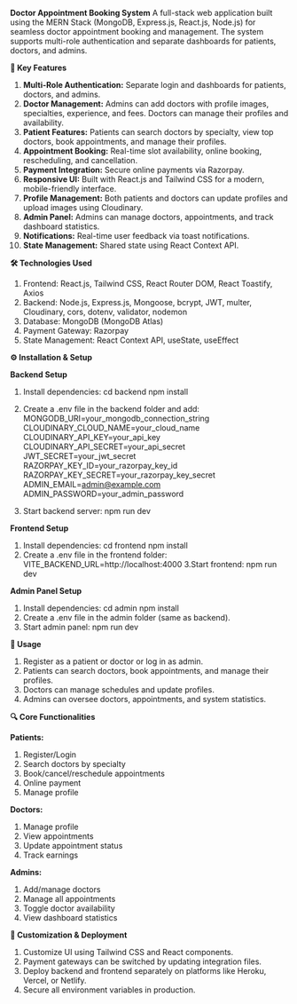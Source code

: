 **Doctor Appointment Booking System**
A full-stack web application built using the MERN Stack (MongoDB, Express.js, React.js, Node.js) for seamless doctor appointment booking and management.
The system supports multi-role authentication and separate dashboards for patients, doctors, and admins.

**🔑 Key Features**
1. **Multi-Role Authentication:**
Separate login and dashboards for patients, doctors, and admins.
2. **Doctor Management:**
Admins can add doctors with profile images, specialties, experience, and fees.
Doctors can manage their profiles and availability.
3. **Patient Features:**
Patients can search doctors by specialty, view top doctors, book appointments, and manage their profiles.
4. **Appointment Booking:**
Real-time slot availability, online booking, rescheduling, and cancellation.
5. **Payment Integration:**
Secure online payments via Razorpay.
6. **Responsive UI:**
Built with React.js and Tailwind CSS for a modern, mobile-friendly interface.
7. **Profile Management:**
Both patients and doctors can update profiles and upload images using Cloudinary.
8. **Admin Panel:**
Admins can manage doctors, appointments, and track dashboard statistics.
9. **Notifications:**
Real-time user feedback via toast notifications.
10. **State Management:**
Shared state using React Context API.

**🛠️ Technologies Used**
1. Frontend: React.js, Tailwind CSS, React Router DOM, React Toastify, Axios
2. Backend: Node.js, Express.js, Mongoose, bcrypt, JWT, multer, Cloudinary, cors, dotenv, validator, nodemon
3. Database: MongoDB (MongoDB Atlas)
4. Payment Gateway: Razorpay
5. State Management: React Context API, useState, useEffect

**⚙️ Installation & Setup**

**Backend Setup**

1. Install dependencies:
cd backend
npm install

2. Create a .env file in the backend folder and add:
MONGODB_URI=your_mongodb_connection_string
CLOUDINARY_CLOUD_NAME=your_cloud_name
CLOUDINARY_API_KEY=your_api_key
CLOUDINARY_API_SECRET=your_api_secret
JWT_SECRET=your_jwt_secret
RAZORPAY_KEY_ID=your_razorpay_key_id
RAZORPAY_KEY_SECRET=your_razorpay_key_secret
ADMIN_EMAIL=admin@example.com
ADMIN_PASSWORD=your_admin_password

3. Start backend server:
npm run dev

**Frontend Setup**

1. Install dependencies:
cd frontend
npm install
2. Create a .env file in the frontend folder:
VITE_BACKEND_URL=http://localhost:4000
3.Start frontend:
npm run dev

**Admin Panel Setup**
1. Install dependencies:
cd admin
npm install
2. Create a .env file in the admin folder (same as backend).
3. Start admin panel:
npm run dev

**🚀 Usage**

1. Register as a patient or doctor or log in as admin.
2. Patients can search doctors, book appointments, and manage their profiles.
3. Doctors can manage schedules and update profiles.
4. Admins can oversee doctors, appointments, and system statistics.
   
**🔍 Core Functionalities**

**Patients:**
1. Register/Login
2. Search doctors by specialty
3. Book/cancel/reschedule appointments
4. Online payment
5. Manage profile

**Doctors:**
1. Manage profile
2. View appointments
3. Update appointment status
4. Track earnings
   
**Admins:**
1. Add/manage doctors
2. Manage all appointments
3. Toggle doctor availability
4. View dashboard statistics

**🎨 Customization & Deployment**
1. Customize UI using Tailwind CSS and React components.
2. Payment gateways can be switched by updating integration files.
3. Deploy backend and frontend separately on platforms like Heroku, Vercel, or Netlify.
4. Secure all environment variables in production.
